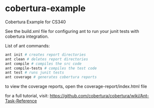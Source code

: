 cobertura-example
=================

Cobertura Example for CS340

See the build.xml file for configuring ant to run your junit tests with cobertura integration.

List of ant commands:
```bash
ant init # creates report directories
ant clean # deletes report directories
ant compile # compiles the src code
ant compile-tests # compiles the test code
ant test # runs junit tests
ant coverage # generates cobertura reports
```
to view the coverage reports, open the coverage-report/index.html file

for a full tutorial, visit: https://github.com/cobertura/cobertura/wiki/Ant-Task-Reference

